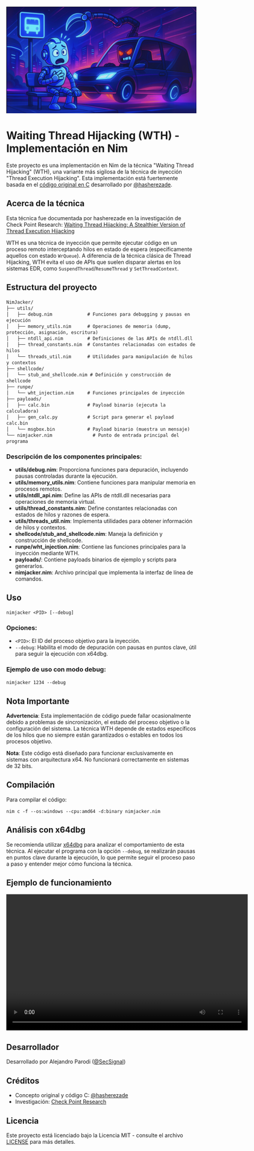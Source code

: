 ![NimJacker - Waiting Thread Hijacking en Nim](docs/banner.png)

# Waiting Thread Hijacking (WTH) - Implementación en Nim

Este proyecto es una implementación en Nim de la técnica "Waiting Thread Hijacking" (WTH), una variante más sigilosa de la técnica de inyección "Thread Execution Hijacking". Esta implementación está fuertemente basada en el [código original en C](https://github.com/hasherezade/waiting_thread_hijacking) desarrollado por [@hasherezade](https://twitter.com/hasherezade).

## Acerca de la técnica

Esta técnica fue documentada por hasherezade en la investigación de Check Point Research:
[Waiting Thread Hijacking: A Stealthier Version of Thread Execution Hijacking](https://research.checkpoint.com/2025/waiting-thread-hijacking/)

WTH es una técnica de inyección que permite ejecutar código en un proceso remoto interceptando hilos en estado de espera (específicamente aquellos con estado `WrQueue`). A diferencia de la técnica clásica de Thread Hijacking, WTH evita el uso de APIs que suelen disparar alertas en los sistemas EDR, como `SuspendThread`/`ResumeThread` y `SetThreadContext`.

## Estructura del proyecto

```
NimJacker/
├── utils/
│   ├── debug.nim             # Funciones para debugging y pausas en ejecución
│   ├── memory_utils.nim      # Operaciones de memoria (dump, protección, asignación, escritura)
│   ├── ntdll_api.nim         # Definiciones de las APIs de ntdll.dll
│   ├── thread_constants.nim  # Constantes relacionadas con estados de hilos
│   └── threads_util.nim      # Utilidades para manipulación de hilos y contextos
├── shellcode/
│   └── stub_and_shellcode.nim # Definición y construcción de shellcode
├── runpe/
│   └── wht_injection.nim     # Funciones principales de inyección
├── payloads/
│   ├── calc.bin              # Payload binario (ejecuta la calculadora)
│   ├── gen_calc.py           # Script para generar el payload calc.bin
│   └── msgbox.bin            # Payload binario (muestra un mensaje)
└── nimjacker.nim               # Punto de entrada principal del programa
```

### Descripción de los componentes principales:

- **utils/debug.nim**: Proporciona funciones para depuración, incluyendo pausas controladas durante la ejecución.
- **utils/memory_utils.nim**: Contiene funciones para manipular memoria en procesos remotos.
- **utils/ntdll_api.nim**: Define las APIs de ntdll.dll necesarias para operaciones de memoria virtual.
- **utils/thread_constants.nim**: Define constantes relacionadas con estados de hilos y razones de espera.
- **utils/threads_util.nim**: Implementa utilidades para obtener información de hilos y contextos.
- **shellcode/stub_and_shellcode.nim**: Maneja la definición y construcción de shellcode.
- **runpe/wht_injection.nim**: Contiene las funciones principales para la inyección mediante WTH.
- **payloads/**: Contiene payloads binarios de ejemplo y scripts para generarlos.
- **nimjacker.nim**: Archivo principal que implementa la interfaz de línea de comandos.

## Uso

```
nimjacker <PID> [--debug]
```

### Opciones:
- `<PID>`: El ID del proceso objetivo para la inyección.
- `--debug`: Habilita el modo de depuración con pausas en puntos clave, útil para seguir la ejecución con x64dbg.

### Ejemplo de uso con modo debug:

```
nimjacker 1234 --debug
```

## Nota Importante

**Advertencia**: Esta implementación de código puede fallar ocasionalmente debido a problemas de sincronización, el estado del proceso objetivo o la configuración del sistema. La técnica WTH depende de estados específicos de los hilos que no siempre están garantizados o estables en todos los procesos objetivo.

**Nota**: Este código está diseñado para funcionar exclusivamente en sistemas con arquitectura x64. No funcionará correctamente en sistemas de 32 bits.

## Compilación

Para compilar el código:

```
nim c -f --os:windows --cpu:amd64 -d:binary nimjacker.nim
```

## Análisis con x64dbg

Se recomienda utilizar [x64dbg](https://x64dbg.com) para analizar el comportamiento de esta técnica. Al ejecutar el programa con la opción `--debug`, se realizarán pausas en puntos clave durante la ejecución, lo que permite seguir el proceso paso a paso y entender mejor cómo funciona la técnica.

## Ejemplo de funcionamiento

<video src="docs/poc.mp4" width="640" height="360" controls></video>

## Desarrollador

Desarrollado por Alejandro Parodi ([@SecSignal](https://twitter.com/SecSignal))

## Créditos

- Concepto original y código C: [@hasherezade](https://twitter.com/hasherezade)
- Investigación: [Check Point Research](https://research.checkpoint.com)

## Licencia

Este proyecto está licenciado bajo la Licencia MIT - consulte el archivo [LICENSE](LICENSE) para más detalles. 